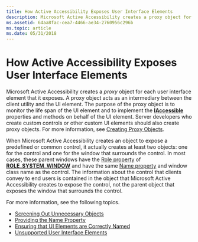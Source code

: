 ```yaml
---
title: How Active Accessibility Exposes User Interface Elements
description: Microsoft Active Accessibility creates a proxy object for each user interface element that it exposes.
ms.assetid: 64aa8fac-cea7-4466-ae34-2760956c296b
ms.topic: article
ms.date: 05/31/2018
---
```


# How Active Accessibility Exposes User Interface Elements

Microsoft Active Accessibility creates a *proxy* object for each user interface element that it exposes. A proxy object acts as an intermediary between the client utility and the UI element. The purpose of the proxy object is to monitor the life span of the UI element and to implement the [**IAccessible**](/windows/desktop/api/oleacc/nn-oleacc-iaccessible) properties and methods on behalf of the UI element. Server developers who create custom controls or other custom UI elements should also create proxy objects. For more information, see [Creating Proxy Objects](creating-proxy-objects.md).

When Microsoft Active Accessibility creates an object to expose a predefined or common control, it actually creates at least two objects: one for the control and one for the window that surrounds the control. In most cases, these parent windows have the [Role property](role-property.md) of [**ROLE\_SYSTEM\_WINDOW**](object-roles.md) and have the same [Name property](name-property.md) and window class name as the control. The information about the control that clients convey to end users is contained in the object that Microsoft Active Accessibility creates to expose the control, not the parent object that exposes the window that surrounds the control.

For more information, see the following topics.

-   [Screening Out Unnecessary Objects](screening-out-unnecessary-objects.md)
-   [Providing the Name Property](providing-the-name-property.md)
-   [Ensuring that UI Elements are Correctly Named](ensure-that-ui-elements-are-named-correctly.md)
-   [Unsupported User Interface Elements](unsupported-user-interface-elements.md)

 

 




